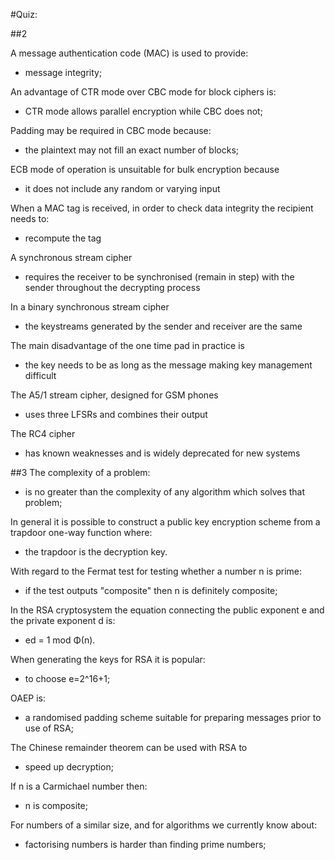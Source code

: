 
#Quiz:

##2

A message authentication code (MAC) is used to provide:
	
- message integrity;

An advantage of CTR mode over CBC mode for block ciphers is:
	
- CTR mode allows parallel encryption while CBC does not;

Padding may be required in CBC mode because:
	
- the plaintext may not fill an exact number of blocks;

ECB mode of operation is unsuitable for bulk encryption because
	
- it does not include any random or varying input

When a MAC tag is received, in order to check data integrity the recipient needs to:
	
- recompute the tag

A synchronous stream cipher
	
- requires the receiver to be synchronised (remain in step) with the sender throughout the decrypting process

In a binary synchronous stream cipher
	
- the keystreams generated by the sender and receiver are the same

The main disadvantage of the one time pad in practice is
	
- the key needs to be as long as the message making key management difficult

The A5/1 stream cipher, designed for GSM phones
	
- uses three LFSRs and combines their output

The RC4 cipher
	
- has known weaknesses and is widely deprecated for new systems

##3
The complexity of a problem:
	
- is no greater than the complexity of any algorithm which solves that problem;

In general it is possible to construct a public key encryption scheme from a trapdoor one-way function where:

- the trapdoor is the decryption key.

With regard to the Fermat test for testing whether a number n is prime:

- if the test outputs "composite" then n is definitely composite;

In the RSA cryptosystem the equation connecting the public exponent e and the private exponent d is:

- ed = 1 mod Φ(n).

When generating the keys for RSA it is popular:

- to choose e=2^16+1;

OAEP is:

- a randomised padding scheme suitable for preparing messages prior to use of RSA;

The Chinese remainder theorem can be used with RSA to

- speed up decryption;

If n is a Carmichael number then:

- n is composite;

For numbers of a similar size, and for algorithms we currently know about:

- factorising numbers is harder than finding prime numbers;





